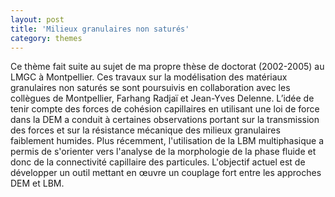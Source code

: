 ```yaml
---
layout: post
title: 'Milieux granulaires non saturés'
category: themes
---
```




Ce thème fait suite au sujet de ma propre thèse de doctorat (2002-2005) au LMGC à Montpellier. Ces travaux sur la modélisation des matériaux granulaires non saturés se sont poursuivis en collaboration avec les collègues de Montpellier, Farhang Radjaï et Jean-Yves Delenne. L’idée de tenir compte des forces de cohésion capillaires en utilisant une loi de force dans la DEM a conduit à certaines observations portant sur la transmission des forces et sur la résistance mécanique des milieux granulaires faiblement humides. Plus récemment, l'utilisation de la LBM multiphasique a permis de s'orienter vers l'analyse de la morphologie de la phase fluide et donc de la connectivité capillaire des particules. L'objectif actuel est de développer un outil mettant en œuvre un couplage fort entre les approches DEM et LBM.

